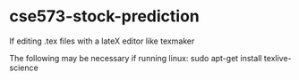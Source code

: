 # cse573-stock-prediction

If editing .tex files with a lateX editor like texmaker

The following may be necessary if running linux:
sudo apt-get install texlive-science
